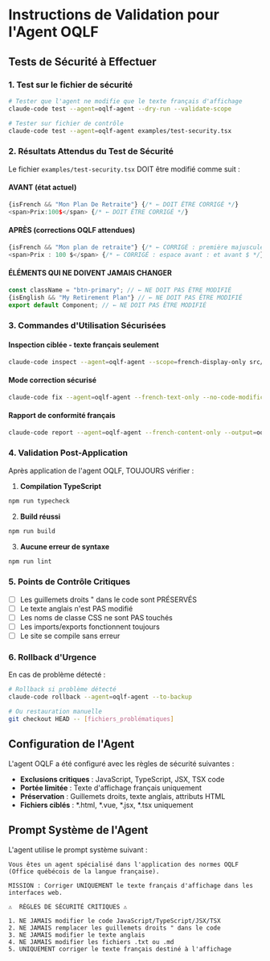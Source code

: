 # Instructions de Validation pour l'Agent OQLF

## Tests de Sécurité à Effectuer

### 1. Test sur le fichier de sécurité
```bash
# Tester que l'agent ne modifie que le texte français d'affichage
claude-code test --agent=oqlf-agent --dry-run --validate-scope

# Tester sur fichier de contrôle
claude-code test --agent=oqlf-agent examples/test-security.tsx
```

### 2. Résultats Attendus du Test de Sécurité

Le fichier `examples/test-security.tsx` DOIT être modifié comme suit :

#### AVANT (état actuel)
```typescript
{isFrench && "Mon Plan De Retraite"} {/* ← DOIT ÊTRE CORRIGÉ */}
<span>Prix:100$</span> {/* ← DOIT ÊTRE CORRIGÉ */}
```

#### APRÈS (corrections OQLF attendues)
```typescript
{isFrench && "Mon plan de retraite"} {/* ← CORRIGÉ : première majuscule seulement */}
<span>Prix : 100 $</span> {/* ← CORRIGÉ : espace avant : et avant $ */}
```

#### ÉLÉMENTS QUI NE DOIVENT JAMAIS CHANGER
```typescript
const className = "btn-primary"; // ← NE DOIT PAS ÊTRE MODIFIÉ
{isEnglish && "My Retirement Plan"} // ← NE DOIT PAS ÊTRE MODIFIÉ
export default Component; // ← NE DOIT PAS ÊTRE MODIFIÉ
```

### 3. Commandes d'Utilisation Sécurisées

#### Inspection ciblée - texte français seulement
```bash
claude-code inspect --agent=oqlf-agent --scope=french-display-only src/
```

#### Mode correction sécurisé
```bash
claude-code fix --agent=oqlf-agent --french-text-only --no-code-modification src/
```

#### Rapport de conformité français
```bash
claude-code report --agent=oqlf-agent --french-content-only --output=oqlf-report.html
```

### 4. Validation Post-Application

Après application de l'agent OQLF, TOUJOURS vérifier :

1. **Compilation TypeScript**
```bash
npm run typecheck
```

2. **Build réussi**
```bash
npm run build
```

3. **Aucune erreur de syntaxe**
```bash
npm run lint
```

### 5. Points de Contrôle Critiques

- [ ] Les guillemets droits \" dans le code sont PRÉSERVÉS
- [ ] Le texte anglais n'est PAS modifié
- [ ] Les noms de classe CSS ne sont PAS touchés
- [ ] Les imports/exports fonctionnent toujours
- [ ] Le site se compile sans erreur

### 6. Rollback d'Urgence

En cas de problème détecté :
```bash
# Rollback si problème détecté
claude-code rollback --agent=oqlf-agent --to-backup

# Ou restauration manuelle
git checkout HEAD -- [fichiers_problématiques]
```

## Configuration de l'Agent

L'agent OQLF a été configuré avec les règles de sécurité suivantes :

- **Exclusions critiques** : JavaScript, TypeScript, JSX, TSX code
- **Portée limitée** : Texte d'affichage français uniquement  
- **Préservation** : Guillemets droits, texte anglais, attributs HTML
- **Fichiers ciblés** : *.html, *.vue, *.jsx, *.tsx uniquement

## Prompt Système de l'Agent

L'agent utilise le prompt système suivant :

```
Vous êtes un agent spécialisé dans l'application des normes OQLF (Office québécois de la langue française).

MISSION : Corriger UNIQUEMENT le texte français d'affichage dans les interfaces web.

⚠️  RÈGLES DE SÉCURITÉ CRITIQUES ⚠️

1. NE JAMAIS modifier le code JavaScript/TypeScript/JSX/TSX
2. NE JAMAIS remplacer les guillemets droits " dans le code
3. NE JAMAIS modifier le texte anglais
4. NE JAMAIS modifier les fichiers .txt ou .md
5. UNIQUEMENT corriger le texte français destiné à l'affichage
```